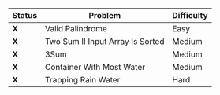 | Status | Problem | Difficulty |
| --- | --- | --- |
| **X** | Valid Palindrome | Easy |
| **X** | Two Sum II Input Array Is Sorted | Medium |
| **X** | 3Sum | Medium |
| **X** | Container With Most Water | Medium |
| **X** | Trapping Rain Water | Hard |